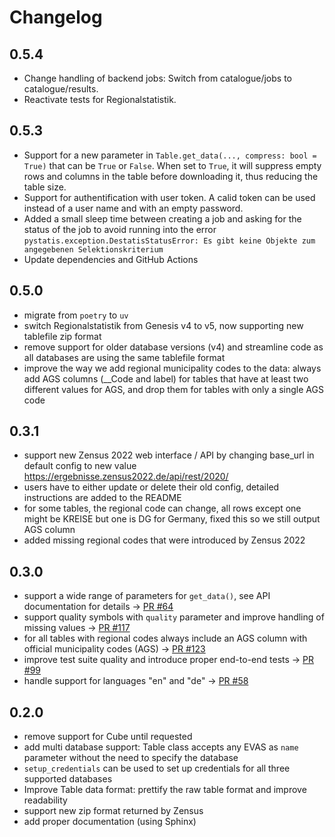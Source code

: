 # Changelog

## 0.5.4

- Change handling of backend jobs: Switch from catalogue/jobs to catalogue/results.
- Reactivate tests for Regionalstatistik.

## 0.5.3

- Support for a new parameter in `Table.get_data(..., compress: bool = True)` that can be `True` or `False`. When set to `True`, it will suppress empty rows and columns in the table before downloading it, thus reducing the table size.
- Support for authentification with user token. A calid token can be used instead of a user name and with an empty password.
- Added a small sleep time between creating a job and asking for the status of the job to avoid running into the error `pystatis.exception.DestatisStatusError: Es gibt keine Objekte zum angegebenen Selektionskriterium`
- Update dependencies and GitHub Actions

## 0.5.0

- migrate from `poetry` to `uv`
- switch Regionalstatistik from Genesis v4 to v5, now supporting new tablefile zip format
- remove support for older database versions (v4) and streamline code as all databases are using the same tablefile format
- improve the way we add regional municipality codes to the data: always add AGS columns (__Code and label) for tables that have at least two different values for AGS, and drop them for tables with only a single AGS code

## 0.3.1

- support new Zensus 2022 web interface / API by changing base_url in default config to new value <https://ergebnisse.zensus2022.de/api/rest/2020/>
- users have to either update or delete their old config, detailed instructions are added to the README
- for some tables, the regional code can change, all rows except one might be KREISE but one is DG for Germany, fixed this so we still output AGS column
- added missing regional codes that were introduced by Zensus 2022

## 0.3.0

- support a wide range of parameters for `get_data()`, see API documentation for details -> [PR #64](https://github.com/CorrelAid/pystatis/pull/64)
- support quality symbols with `quality` parameter and improve handling of missing values -> [PR #117](https://github.com/CorrelAid/pystatis/pull/117)
- for all tables with regional codes always include an AGS column with official municipality codes (AGS) -> [PR #123](https://github.com/CorrelAid/pystatis/pull/123)
- improve test suite quality and introduce proper end-to-end tests -> [PR #99](https://github.com/CorrelAid/pystatis/pull/99)
- handle support for languages "en" and "de" -> [PR #58](https://github.com/CorrelAid/pystatis/pull/58)

## 0.2.0

- remove support for Cube until requested
- add multi database support: Table class accepts any EVAS as `name` parameter without the need to specify the database
- `setup_credentials` can be used to set up credentials for all three supported databases
- Improve Table data format: prettify the raw table format and improve readability
- support new zip format returned by Zensus
- add proper documentation (using Sphinx)
